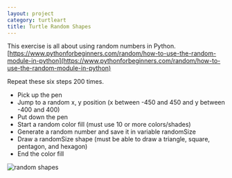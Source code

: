 ```yaml
---
layout: project
category: turtleart
title: Turtle Random Shapes
---
```

This exercise is all about using random numbers in Python. [https://www.pythonforbeginners.com/random/how-to-use-the-random-module-in-python](https://www.pythonforbeginners.com/random/how-to-use-the-random-module-in-python)

Repeat these six steps 200 times.

- Pick up the pen
- Jump to a random x, y position (x between -450 and 450 and y between -400 and 400)
- Put down the pen
- Start a random color fill (must use 10 or more colors/shades)
- Generate a random number and save it in variable randomSize
- Draw a randomSize shape (must be able to draw a triangle, square, pentagon, and hexagon)
- End the color fill

![random shapes](/apcsp/turtleart/randomShapes.jpg)
